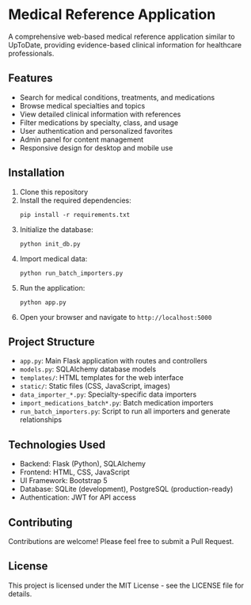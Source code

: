 # Medical Reference Application

A comprehensive web-based medical reference application similar to UpToDate, providing evidence-based clinical information for healthcare professionals.

## Features

- Search for medical conditions, treatments, and medications
- Browse medical specialties and topics
- View detailed clinical information with references
- Filter medications by specialty, class, and usage
- User authentication and personalized favorites
- Admin panel for content management
- Responsive design for desktop and mobile use

## Installation

1. Clone this repository
2. Install the required dependencies:
   ```
   pip install -r requirements.txt
   ```
3. Initialize the database:
   ```
   python init_db.py
   ```
4. Import medical data:
   ```
   python run_batch_importers.py
   ```
5. Run the application:
   ```
   python app.py
   ```
6. Open your browser and navigate to `http://localhost:5000`

## Project Structure

- `app.py`: Main Flask application with routes and controllers
- `models.py`: SQLAlchemy database models
- `templates/`: HTML templates for the web interface
- `static/`: Static files (CSS, JavaScript, images)
- `data_importer_*.py`: Specialty-specific data importers
- `import_medications_batch*.py`: Batch medication importers
- `run_batch_importers.py`: Script to run all importers and generate relationships

## Technologies Used

- Backend: Flask (Python), SQLAlchemy
- Frontend: HTML, CSS, JavaScript
- UI Framework: Bootstrap 5
- Database: SQLite (development), PostgreSQL (production-ready)
- Authentication: JWT for API access

## Contributing

Contributions are welcome! Please feel free to submit a Pull Request.

## License

This project is licensed under the MIT License - see the LICENSE file for details.
